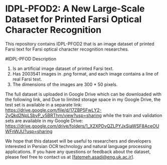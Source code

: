 # IDPL-PFOD2: A New Large-Scale Dataset for Printed Farsi Optical Character Recognition
This repository contains IDPL-PFOD2 that is an image dataset of printed Farsi text for Farsi optical character recognition researches.

#IDPL-PFOD Description
1. Is an artificial image dataset of printed Farsi text.
2. Has 2003541 images in .png format, and each image contains a line of real Farsi text.
3. The dimensions of the images are 300 * 50 pixels.

The full dataset is uploaded in Google Drive which can be downloaded with the following link, and Due to limited storage space in my Google Drive, the test set is available in a separate link:
https://drive.google.com/file/d/17ZBP5FwLY2-2yQkd2NpLSbvP_v5BRThm/view?usp=sharing
while the train and validation sets are available in my Google Drive:
https://drive.google.com/drive/folders/1_X2XPDvQZLPYJxSiaWSF8AceOUWFnWJU?usp=sharing

We hope that this dataset will be useful to researchers and developers interested in Persian OCR
technology and natural language processing applications. If you have any questions or feedback about
the dataset, please feel free to contact us at [fatemeh.asadi@eng.uk.ac.ir].

